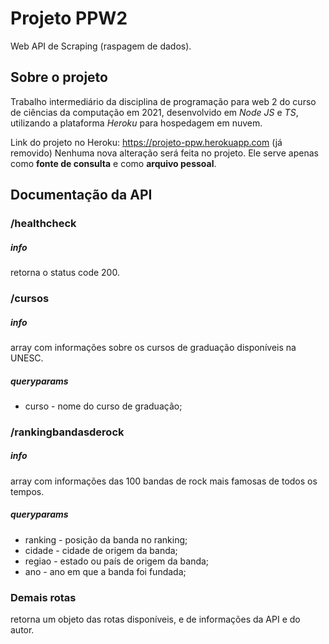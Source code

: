 # Projeto PPW2

Web API de Scraping (raspagem de dados).

## Sobre o projeto

Trabalho intermediário da disciplina de programação para web 2 do curso de ciências da computação em 2021, desenvolvido em _Node JS_ e _TS_, utilizando a plataforma _Heroku_ para hospedagem em nuvem.

Link do projeto no Heroku: https://projeto-ppw.herokuapp.com (já removido)
Nenhuma nova alteração será feita no projeto. Ele serve apenas como **fonte de consulta** e como **arquivo pessoal**.

## Documentação da API

### /healthcheck

##### info

retorna o status code 200.

### /cursos

##### info

array com informações sobre os cursos de graduação disponíveis na UNESC.

##### queryparams

-   curso - nome do curso de graduação;

### /rankingbandasderock

##### info

array com informações das 100 bandas de rock mais famosas de todos os tempos.

##### queryparams

-   ranking - posição da banda no ranking;
-   cidade - cidade de origem da banda;
-   regiao - estado ou país de origem da banda;
-   ano - ano em que a banda foi fundada;

### Demais rotas

retorna um objeto das rotas disponíveis, e de informações da API e do autor.
